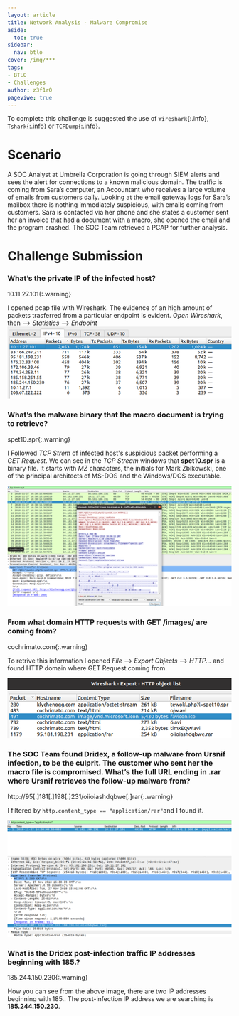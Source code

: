 ```yaml
---
layout: article
title: Network Analysis - Malware Compromise
aside:
  toc: true
sidebar:
  nav: btlo
cover: /img/***
tags:
- BTLO
- Challenges
author: z3f1r0
pageviwe: true
---
```


To complete this challenge is suggested the use of `Wireshark`{:.info}, `Tshark`{:.info} or `TCPDump`{:.info}.

# Scenario
A SOC Analyst at Umbrella Corporation is going through SIEM alerts and sees the alert for connections to a known malicious domain. The traffic is coming from Sara’s computer, an Accountant who receives a large volume of emails from customers daily. Looking at the email gateway logs for Sara’s mailbox there is nothing immediately suspicious, with emails coming from customers. Sara is contacted via her phone and she states a customer sent her an invoice that had a document with a macro, she opened the email and the program crashed. The SOC Team retrieved a PCAP for further analysis.

# Challenge Submission

### What’s the private IP of the infected host?
10.11.27.101{:.warning}

I opened pcap file with Wireshark. 
The evidence of an high amount of packets trasferred from a particular endpoint is evident.
*Open Wireshark*, then --> *Statistics* --> *Endpoint*
![Alt text](https://raw.githubusercontent.com/z3f1r0/z3f1r0.github.io/master/img/network_analysis/1.png)

### What’s the malware binary that the macro document is trying to retrieve?
spet10.spr{:.warning}

I Followed *TCP Strem* of infected host's suspicious packet performing a *GET Request*.
We can see in the *TCP Stream* windows that **spet10.spr** is a binary file. It starts with *MZ* characters, the initials for Mark Zbikowski, one of the principal architects of MS-DOS and the Windows/DOS executable.

![Alt text](https://raw.githubusercontent.com/z3f1r0/z3f1r0.github.io/master/img/network_analysis/2.png)

### From what domain HTTP requests with GET /images/ are coming from?
cochrimato.com{:.warning}

To retrive this information I opened *File* --> *Export Objects* --> *HTTP...* and found HTTP domain where GET Request coming from.

![Alt text](https://raw.githubusercontent.com/z3f1r0/z3f1r0.github.io/master/img/network_analysis/3.png)

### The SOC Team found Dridex, a follow-up malware from Ursnif infection, to be the culprit. The customer who sent her the macro file is compromised. What’s the full URL ending in .rar where Ursnif retrieves the follow-up malware from?
http://95[.]181[.]198[.]231/oiioiashdqbwe[.]rar{:.warning}

I filtered by `http.content_type == "application/rar"`and I found it.

![Alt text](https://raw.githubusercontent.com/z3f1r0/z3f1r0.github.io/master/img/network_analysis/4.png)

### What is the Dridex post-infection traffic IP addresses beginning with 185.?
185.244.150.230{:.warning}

How you can see from the above image, there are two IP addresses beginning with 185.. The post-infection IP address we are searching is **185.244.150.230**.
